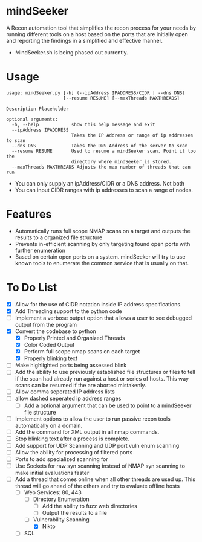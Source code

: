 # mindSeeker
A Recon automation tool that simplifies the recon process for your needs by running different tools on a host based on the ports that are initially open and reporting the findings in a simplified and effective manner. 

 - MindSeeker.sh is being phased out currently. 

# Usage
```
usage: mindSeeker.py [-h] (--ipAddress IPADDRESS/CIDR | --dns DNS)
                     [--resume RESUME] [--maxThreads MAXTHREADS]

Description Placeholder

optional arguments:
  -h, --help            show this help message and exit
  --ipAddress IPADDRESS
                        Takes the IP Address or range of ip addresses to scan
  --dns DNS             Takes the DNS Address of the server to scan
  --resume RESUME       Used to resume a mindSeeker scan. Point it too the
                        directory where mindSeeker is stored.
  --maxThreads MAXTHREADS Adjusts the max number of threads that can run
```
 - You can only supply an ipAddress/CIDR or a DNS address. Not both
 - You can input CIDR ranges with ip addresses to scan a range of nodes. 

# Features
 - Automatically runs full scope NMAP scans on a target and outputs the results to a organized file structure
 - Prevents in-efficient scanning by only targeting found open ports with further enumeration
 - Based on certain open ports on a system. mindSeeker will try to use known tools to enumerate the common service that is usually on that.

# To Do List
 - [X] Allow for the use of CIDR notation inside IP address specifications.
 - [X] Add Threading support to the python code
 - [ ] Implement a verbose output option that allows a user to see debugged output from the program
 - [X] Convert the codebase to python
   - [X] Properly Printed and Organized Threads 
   - [X] Color Coded Output
   - [X] Perform full scope nmap scans on each target
   - [X] Properly blinking text
 - [ ] Make highlighted ports being assessed blink
 - [ ] Add the ability to use previously established file structures or files to tell if the scan had already run against a host or series of hosts. This way scans can be resumed if the are aborted mistakenly.
 - [ ] Allow comma seperated IP address lists
 - [ ] allow dashed seperated ip address ranges
   - [ ] Add a optional argument that can be used to point to a mindSeeker file structure
 - [ ] Implement options to allow the user to run passive recon tools automatically on a domain. 
 - [ ] Add the command for XML output in all nmap commands.
 - [ ] Stop blinking text after a process is complete.
 - [ ] Add support for UDP Scanning and UDP port vuln enum scanning
 - [ ] Allow the ability for processing of filtered ports
 - [ ] Ports to add specialized scanning for
 - [ ] Use Sockets for raw syn scanning instead of NMAP syn scanning to make initial evaluations faster
 - [ ] Add a thread that comes online when all other threads are used up. This thread will go ahead of the others and try to evaluate offline hosts
   - [ ] Web Services: 80, 443
     - [ ] Directory Enumeration
       - [ ] Add the ability to fuzz web directories
       - [ ] Output the results to a file 
     - [ ] Vulnerability Scanning
       - [X] Nikto
   - [ ] SQL